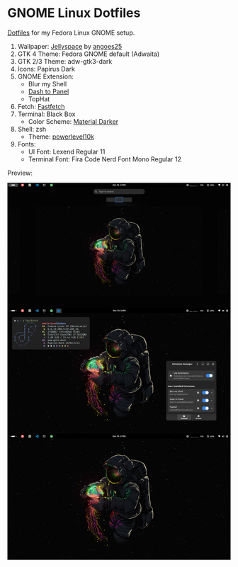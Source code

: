 # GNOME Linux Dotfiles

[Dotfiles](https://github.com/moktavizen/gnome-linux-dotfiles) for my Fedora Linux GNOME setup.

1. Wallpaper: [Jellyspace](Jellyspace.png) by [angoes25](https://www.instagram.com/angoes25/)
2. GTK 4 Theme: Fedora GNOME default (Adwaita)
3. GTK 2/3 Theme: adw-gtk3-dark
4. Icons: Papirus Dark
5. GNOME Extension:
   - Blur my Shell
   - [Dash to Panel](d2p-moktavizen)
   - TopHat
6. Fetch: [Fastfetch](config.jsonc)
7. Terminal: Black Box
   - Color Scheme: [Material Darker](https://github.com/moktavizen/material-blackbox?tab=readme-ov-file#1-material-darker)
8. Shell: zsh
   - Theme: [powerlevel10k](.p10k.zsh)
9. Fonts:
   - UI Font: Lexend Regular 11
   - Terminal Font: Fira Code Nerd Font Mono Regular 12 

Preview:

![setup preview](setup-preview.webp)
